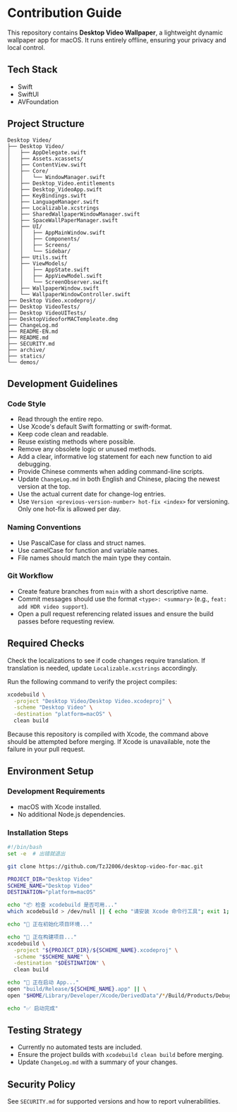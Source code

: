 # Contribution Guide

This repository contains **Desktop Video Wallpaper**, a lightweight dynamic wallpaper app for macOS. It runs entirely offline, ensuring your privacy and local control.

## Tech Stack

- Swift
- SwiftUI
- AVFoundation

## Project Structure

```
Desktop Video/
├── Desktop Video/
│   ├── AppDelegate.swift
│   ├── Assets.xcassets/
│   ├── ContentView.swift
│   ├── Core/
│   │   └── WindowManager.swift
│   ├── Desktop_Video.entitlements
│   ├── Desktop_VideoApp.swift
│   ├── KeyBindings.swift
│   ├── LanguageManager.swift
│   ├── Localizable.xcstrings
│   ├── SharedWallpaperWindowManager.swift
│   ├── SpaceWallPaperManager.swift
│   ├── UI/
│   │   ├── AppMainWindow.swift
│   │   ├── Components/
│   │   ├── Screens/
│   │   └── Sidebar/
│   ├── Utils.swift
│   ├── ViewModels/
│   │   ├── AppState.swift
│   │   ├── AppViewModel.swift
│   │   └── ScreenObserver.swift
│   ├── WallpaperWindow.swift
│   └── WallpaperWindowController.swift
├── Desktop Video.xcodeproj/
├── Desktop VideoTests/
├── Desktop VideoUITests/
├── DesktopVideoforMACTempleate.dmg
├── ChangeLog.md
├── README-EN.md
├── README.md
├── SECURITY.md
├── archive/
├── statics/
└── demos/
```

## Development Guidelines

### Code Style

- Read through the entire repo.
- Use Xcode's default Swift formatting or swift-format.
- Keep code clean and readable.
- Reuse existing methods where possible.
- Remove any obsolete logic or unused methods.
- Add a clear, informative log statement for each new function to aid debugging.
- Provide Chinese comments when adding command-line scripts.
- Update `ChangeLog.md` in both English and Chinese, placing the newest version at the top.
- Use the actual current date for change-log entries.
- Use `Version <previous-version-number> hot-fix <index>` for versioning. Only one hot-fix is allowed per day.

### Naming Conventions

- Use PascalCase for class and struct names.
- Use camelCase for function and variable names.
- File names should match the main type they contain.

### Git Workflow

- Create feature branches from `main` with a short descriptive name.
- Commit messages should use the format `<type>: <summary>` (e.g., `feat: add HDR video support`).
- Open a pull request referencing related issues and ensure the build passes before requesting review.

## Required Checks

Check the localizations to see if code changes require translation.
If translation is needed, update `Localizable.xcstrings` accordingly.

Run the following command to verify the project compiles:

```bash
xcodebuild \
  -project "Desktop Video/Desktop Video.xcodeproj" \
  -scheme "Desktop Video" \
  -destination "platform=macOS" \
  clean build
```

Because this repository is compiled with Xcode, the command above should be attempted before merging. If Xcode is unavailable, note the failure in your pull request.

## Environment Setup

### Development Requirements

- macOS with Xcode installed.
- No additional Node.js dependencies.

### Installation Steps

```bash
#!/bin/bash
set -e  # 出错就退出

git clone https://github.com/TzJ2006/desktop-video-for-mac.git

PROJECT_DIR="Desktop Video"
SCHEME_NAME="Desktop Video"
DESTINATION="platform=macOS"

echo "📦 检查 xcodebuild 是否可用..."
which xcodebuild > /dev/null || { echo "请安装 Xcode 命令行工具"; exit 1; }

echo "📁 正在初始化项目环境..."

echo "🚧 正在构建项目..."
xcodebuild \
  -project "${PROJECT_DIR}/${SCHEME_NAME}.xcodeproj" \
  -scheme "$SCHEME_NAME" \
  -destination "$DESTINATION" \
  clean build

echo "🚀 正在启动 App..."
open "build/Release/${SCHEME_NAME}.app" || \
open "$HOME/Library/Developer/Xcode/DerivedData"/*/Build/Products/Debug/${SCHEME_NAME}.app

echo "✅ 启动完成"
```

## Testing Strategy

- Currently no automated tests are included.
- Ensure the project builds with `xcodebuild clean build` before merging.
- Update `ChangeLog.md` with a summary of your changes.

## Security Policy

See `SECURITY.md` for supported versions and how to report vulnerabilities.

